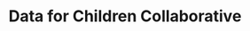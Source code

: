 ---
airtable_createdTime: '2022-05-20T09:45:58.000Z'
airtable_id: recWDZoeOE1zwhave
cases: '[''reccFSXhKtA5xxpFM'']'
geographic_scope_tag:
- Global
link: https://www.dataforchildrencollaborative.com/
organisation_type_tag:
- Academic Institution
- International Organization
sector_tag:
- Children and Youth
- International development
table: organisations
title: Data for Children Collaborative
---